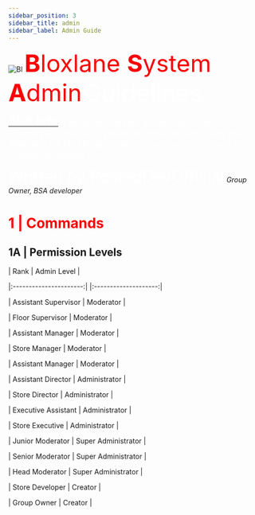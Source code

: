 ```yaml
---
sidebar_position: 3
sidebar_title: admin
sidebar_label: Admin Guide
---
```



![Bl](https://bloxlane.devs-stuff.me/assets/img/bag.png)  <font  color='#fa0000' size='20'> **B**loxlane **S**ystem **A**dmin</font>
<font  color='#ffffff' size='20'> Guidelines</font>


<u><font  color='#ffffff' size='5'>**TSA Info**</font></u>
<font  color='#ffffff' size='4'>A modified version of the Basic Admin Essentials command system, modified to work with the BloxLane HTTP API, anti-exploits, and more. Created by PostedDevOfficial</font>



<font  color='#ffffff' size='6'> Written by PostedDevOfficial</font>
*Group Owner, BSA developer*

# <font color='#fa0000'>1 | Commands</font>
## 1A | Permission Levels



| Rank |  Admin Level |

|:----------------------:| |:--------------------:|

| Assistant Supervisor | Moderator |

| Floor Supervisor | Moderator  |

| Assistant Manager | Moderator  |

| Store Manager | Moderator  |

| Assistant Manager | Moderator  |

| Assistant Director | Administrator |

| Store Director | Administrator |

| Executive Assistant | Administrator |

| Store Executive | Administrator |

| Junior Moderator | Super Administrator |

| Senior Moderator | Super Administrator |

| Head Moderator | Super Administrator |

| Store Developer | Creator |

| Group Owner | Creator |
